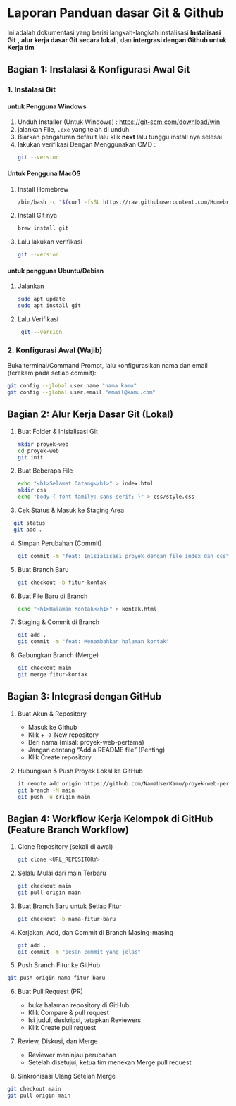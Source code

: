 # Laporan Panduan dasar Git & Github

Ini adalah dokumentasi yang berisi langkah-langkah instalisasi **Instalisasi Git** , **alur kerja dasar Git secara lokal** , dan **intergrasi dengan Github untuk Kerja tim**

## Bagian 1: Instalasi & Konfigurasi Awal Git 

### 1. Instalasi Git

#### untuk Pengguna Windows 

1. Unduh Installer (Untuk Windows) : https://git-scm.com/download/win
2. jalankan File, `.exe` yang telah di unduh
3. Biarkan pengaturan default lalu klik **next** lalu tunggu install nya selesai
4. lakukan verifikasi Dengan Menggunakan CMD :
   ```bash
   git --version
   ```

#### Untuk Pengguna MacOS

1. Install Homebrew
   ```bash
   /bin/bash -c "$(curl -fsSL https://raw.githubusercontent.com/Homebrew/install/HEAD/install.sh)"
   ```
2. Install Git nya
   ```bash
   brew install git
   ```
3. Lalu lakukan verifikasi
   ```bash
   git --version
   ```

#### untuk pengguna Ubuntu/Debian 
1. Jalankan
   ```bash
   sudo apt update
   sudo apt install git
   ```
2. Lalu Verifikasi
   ```bash
    git --version
   ```

### 2. Konfigurasi Awal (Wajib)

Buka terminal/Command Prompt, lalu konfigurasikan nama dan email (terekam pada setiap commit):
```bash
git config --global user.name "nama kamu"
git config --global user.email "email@kamu.com"
```

## Bagian 2: Alur Kerja Dasar Git (Lokal)
1. Buat Folder & Inisialisasi Git
   ```bash
   mkdir proyek-web
   cd proyek-web
   git init
   ```

2. Buat Beberapa File
   ```bash
   echo "<h1>Selamat Datang</h1>" > index.html
   mkdir css
   echo "body { font-family: sans-serif; }" > css/style.css
   ```

3. Cek Status & Masuk ke Staging Area
```bash
  git status
  git add .
```

4. Simpan Perubahan (Commit)
   ```bash
   git commit -m "feat: Inisialisasi proyek dengan file index dan css"
   ```

5. Buat Branch Baru
   ```bash
   git checkout -b fitur-kontak
   ```

6. Buat File Baru di Branch
   ```bash
   echo "<h1>Halaman Kontak</h1>" > kontak.html
   ```
7. Staging & Commit di Branch
   ```bash
   git add .
   git commit -m "feat: Menambahkan halaman kontak"
   ```
8. Gabungkan Branch (Merge)
   ```bash
   git checkout main
   git merge fitur-kontak
   ```


## Bagian 3: Integrasi dengan GitHub

1. Buat Akun & Repository
   - Masuk ke Github
   - Klik + → New repository
   - Beri nama (misal: proyek-web-pertama) 
   - Jangan centang “Add a README file” (Penting) 
   - Klik Create repository

2. Hubungkan & Push Proyek Lokal ke GitHub
   ```bash
   it remote add origin https://github.com/NamaUserKamu/proyek-web-pertama.git
   git branch -M main
   git push -u origin main
   ```

## Bagian 4: Workflow Kerja Kelompok di GitHub (Feature Branch Workflow)

1. Clone Repository (sekali di awal)
   ```bash
   git clone <URL_REPOSITORY>
   ```
   
2. Selalu Mulai dari main Terbaru
   ```bash
   git checkout main
   git pull origin main
   ```

3. Buat Branch Baru untuk Setiap Fitur
   ```bash
   git checkout -b nama-fitur-baru
   ```

4. Kerjakan, Add, dan Commit di Branch Masing-masing
   ```bash
   git add .
   git commit -m "pesan commit yang jelas"
   ```

5. Push Branch Fitur ke GitHub
```bash
git push origin nama-fitur-baru
```
6. Buat Pull Request (PR)
    - buka halaman repository di GitHub
    - Klik Compare & pull request
    - Isi judul, deskripsi, tetapkan Reviewers
    - Klik Create pull request

7. Review, Diskusi, dan Merge
    - Reviewer meninjau perubahan
    - Setelah disetujui, ketua tim menekan Merge pull request

8. Sinkronisasi Ulang Setelah Merge
  ```bash
  git checkout main
  git pull origin main
  ```


   





 

